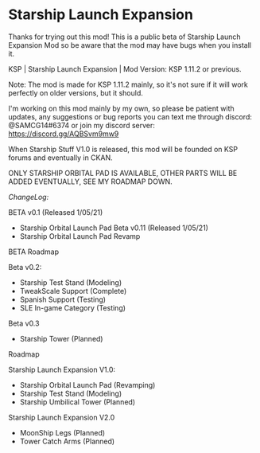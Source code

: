 # Starship Launch Expansion
Thanks for trying out this mod! This is a public beta of Starship Launch Expansion Mod so be aware that the mod may have bugs when you install it.

KSP | Starship Launch Expansion | Mod Version: KSP 1.11.2 or previous. 

Note: The mod is made for KSP 1.11.2 mainly, so it's not sure if it will work perfectly on older versions, but it should.

I'm working on this mod mainly by my own, so please be patient with updates, any suggestions or bug reports you can text me through discord: @SAMCG14#6374 or join my discord server: https://discord.gg/AQBSvm9mw9

When Starship Stuff V1.0 is released, this mod will be founded on KSP forums and eventually in CKAN.

ONLY STARSHIP ORBITAL PAD IS AVAILABLE, OTHER PARTS WILL BE ADDED EVENTUALLY, SEE MY ROADMAP DOWN.

*ChangeLog:*

BETA v0.1 (Released 1/05/21)
-	Starship Orbital Launch Pad
Beta v0.11 (Released 1/05/21)
-	Starship Orbital Launch Pad Revamp


BETA Roadmap

Beta v0.2:
-	Starship Test Stand (Modeling)
- TweakScale Support (Complete)
-	Spanish Support (Testing)
- SLE In-game Category (Testing)

Beta v0.3
-	Starship Tower (Planned)


Roadmap

Starship Launch Expansion V1.0:
- Starship Orbital Launch Pad (Revamping)
-	Starship Test Stand (Modeling)
-	Starship Umbilical Tower (Planned)

Starship Launch Expansion V2.0
-	MoonShip Legs (Planned)
-	Tower Catch Arms (Planned)
